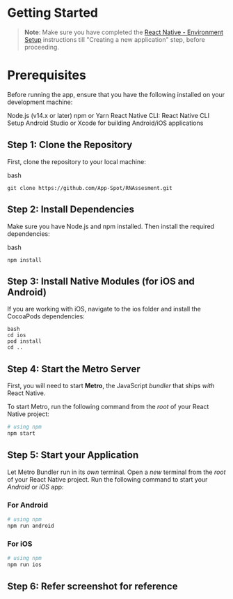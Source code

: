 # Getting Started

>**Note**: Make sure you have completed the [React Native - Environment Setup](https://reactnative.dev/docs/environment-setup) instructions till "Creating a new application" step, before proceeding.
# Prerequisites
Before running the app, ensure that you have the following installed on your development machine:

Node.js (v14.x or later)
npm or Yarn
React Native CLI: React Native CLI Setup
Android Studio or Xcode for building Android/iOS applications
## Step 1: Clone the Repository
First, clone the repository to your local machine:

bash
```
git clone https://github.com/App-Spot/RNAssesment.git
```
## Step 2: Install Dependencies
Make sure you have Node.js and npm installed. Then install the required dependencies:

bash
```
npm install
```
## Step 3: Install Native Modules (for iOS and Android)
If you are working with iOS, navigate to the ios folder and install the CocoaPods dependencies:
```
bash
cd ios
pod install
cd ..
```
## Step 4: Start the Metro Server

First, you will need to start **Metro**, the JavaScript _bundler_ that ships _with_ React Native.

To start Metro, run the following command from the _root_ of your React Native project:

```bash
# using npm
npm start
```

## Step 5: Start your Application

Let Metro Bundler run in its _own_ terminal. Open a _new_ terminal from the _root_ of your React Native project. Run the following command to start your _Android_ or _iOS_ app:

### For Android

```bash
# using npm
npm run android
```

### For iOS

```bash
# using npm
npm run ios
```

## Step 6: Refer screenshot for reference